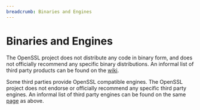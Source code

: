 ```yaml
---
breadcrumb: Binaries and Engines
---
```

# Binaries and Engines

The OpenSSL project does not distribute any code in binary form, and does
not officially recommend any specific binary distributions. An informal list
of third party products can be found on the
[wiki](https://wiki.openssl.org/index.php/Binaries).

Some third parties provide OpenSSL compatible engines. The OpenSSL project
does not endorse or officially recommend any specific third party engines.
An informal list of third party engines can be found on the same
[page](https://wiki.openssl.org/index.php/Binaries) as above.
